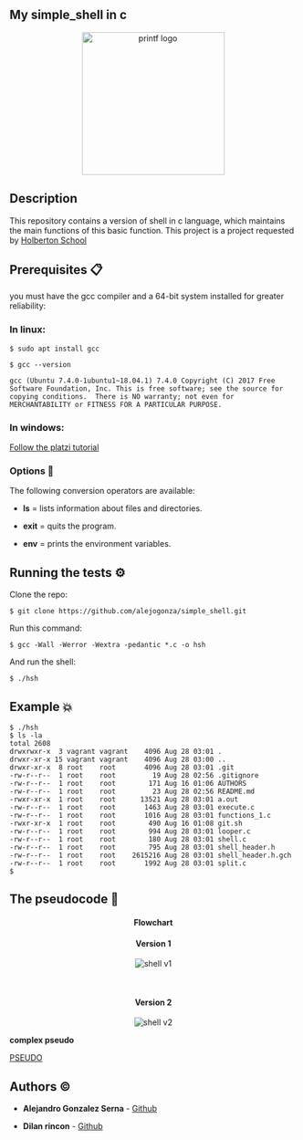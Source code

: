 ## My simple_shell in c

<p align="center"><img width="250" src="https://i.ibb.co/vqLyKFm/1.png" alt="printf logo"></a></p>

## Description

This repository contains a version of shell in c language, which maintains the main functions of this basic function. This project is a project requested by [Holberton School](https://www.holbertonschool.com/)

## Prerequisites 📋

you must have the gcc compiler and a 64-bit system installed for greater reliability:

### In linux:

`$ sudo apt install gcc`

`$ gcc --version`

`gcc (Ubuntu 7.4.0-1ubuntu1~18.04.1) 7.4.0
Copyright (C) 2017 Free Software Foundation, Inc.
This is free software; see the source for copying conditions.  There is NO
warranty; not even for MERCHANTABILITY or FITNESS FOR A PARTICULAR PURPOSE.`

### In windows:

[Follow the platzi tutorial](https://platzi.com/tutoriales/1469-algoritmos/1901-como-instalar-gcc-para-compilar-programas-en-c-desde-la-consola-en-windows/)


### Options :mag_right:

The following conversion operators are available:

- **ls** = lists information about files and directories.

- **exit** = quits the program.

- **env** = prints the environment variables.

## Running the tests ⚙

Clone the repo:

`$ git clone https://github.com/alejogonza/simple_shell.git`

Run this command:

`$ gcc -Wall -Werror -Wextra -pedantic *.c -o hsh`

And run the shell:

`$ ./hsh`

## Example :boom:
```
$ ./hsh
$ ls -la
total 2608
drwxrwxr-x  3 vagrant vagrant    4096 Aug 28 03:01 .
drwxr-xr-x 15 vagrant vagrant    4096 Aug 28 03:00 ..
drwxr-xr-x  8 root    root       4096 Aug 28 03:01 .git
-rw-r--r--  1 root    root         19 Aug 28 02:56 .gitignore
-rw-r--r--  1 root    root        171 Aug 16 01:06 AUTHORS
-rw-r--r--  1 root    root         23 Aug 28 02:56 README.md
-rwxr-xr-x  1 root    root      13521 Aug 28 03:01 a.out
-rw-r--r--  1 root    root       1463 Aug 28 03:01 execute.c
-rw-r--r--  1 root    root       1016 Aug 28 03:01 functions_1.c
-rwxr-xr-x  1 root    root        490 Aug 16 01:08 git.sh
-rw-r--r--  1 root    root        994 Aug 28 03:01 looper.c
-rw-r--r--  1 root    root        180 Aug 28 03:01 shell.c
-rw-r--r--  1 root    root        795 Aug 28 03:01 shell_header.h
-rw-r--r--  1 root    root    2615216 Aug 28 03:01 shell_header.h.gch
-rw-r--r--  1 root    root       1992 Aug 28 03:01 split.c
$
```

## The pseudocode :pencil:

<h4 align="center">Flowchart</h4>

<h4 align="center">Version 1</h4>
<p align="center"><img src="https://i.ibb.co/4M3CPyh/Deepin-Screenshot-20190827221737.png" alt="shell v1"></a></p>
<br>
<h4 align="center">Version 2</h4>
<p align="center"><img src="https://i.ibb.co/THx7n9z/1.png" alt="shell v2"></a></p>


**complex pseudo**

[PSEUDO](https://miro.com/app/board/o9J_kwnTpS0=/)

## Authors :copyright:

* **Alejandro Gonzalez Serna** - [Github](https://github.com/alejogonza/)

* **Dilan rincon** - [Github](https://github.com/dilanrinconhbtn)
